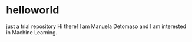 # helloworld
just a trial repository
Hi there! I am Manuela Detomaso and I am interested in Machine Learning.
